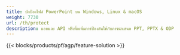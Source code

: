 ```yaml
---
title: ปกป้องไฟล์ PowerPoint บน Windows, Linux & macOS
weight: 7730
url: /th/protect
description: แอพและ API ฟรีเพื่อเพิ่มการป้องกันให้กับการนำเสนอ PPT, PPTX & ODP
---
```


{{< blocks/products/pf/agp/feature-solution >}} 

